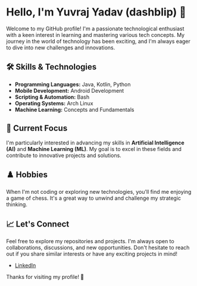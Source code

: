 # Hello, I'm Yuvraj Yadav (dashblip) 👋

Welcome to my GitHub profile! I'm a passionate technological enthusiast with a keen interest in learning and mastering various tech concepts. My journey in the world of technology has been exciting, and I'm always eager to dive into new challenges and innovations.

## 🛠️ Skills & Technologies

- **Programming Languages:** Java, Kotlin, Python
- **Mobile Development:** Android Development
- **Scripting & Automation:** Bash
- **Operating Systems:** Arch Linux
- **Machine Learning:** Concepts and Fundamentals

## 🌟 Current Focus

I'm particularly interested in advancing my skills in **Artificial Intelligence (AI)** and **Machine Learning (ML)**. My goal is to excel in these fields and contribute to innovative projects and solutions.

## ♟️ Hobbies

When I'm not coding or exploring new technologies, you'll find me enjoying a game of chess. It's a great way to unwind and challenge my strategic thinking.

## 📈 Let's Connect

Feel free to explore my repositories and projects. I'm always open to collaborations, discussions, and new opportunities. Don't hesitate to reach out if you share similar interests or have any exciting projects in mind!

- [LinkedIn](https://www.linkedin.com/in/yuvraj-yadav-324aa4323)

Thanks for visiting my profile! 🚀
